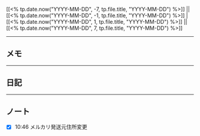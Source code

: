 [[<% tp.date.now("YYYY-MM-DD", -7, tp.file.title, "YYYY-MM-DD") %>]] || [[<% tp.date.now("YYYY-MM-DD", -1, tp.file.title, "YYYY-MM-DD") %>]] | [[<% tp.date.now("YYYY-MM-DD", 1, tp.file.title, "YYYY-MM-DD") %>]] || [[<% tp.date.now("YYYY-MM-DD", 7, tp.file.title, "YYYY-MM-DD") %>]]

---

## メモ

---

## 日記

---

## ノート
- [x] 10:46 メルカリ発送元住所変更